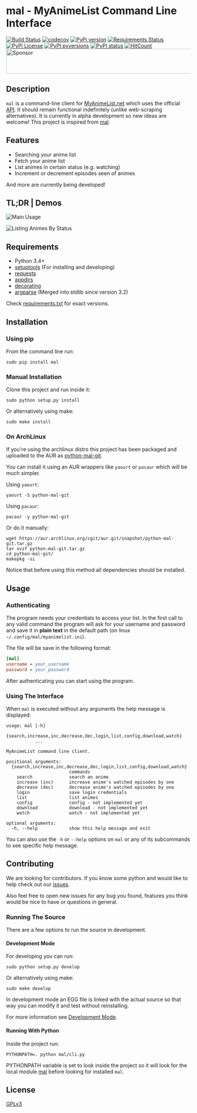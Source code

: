# mal - MyAnimeList Command Line Interface

[![Build Status](https://travis-ci.org/ryukinix/mal.svg?branch=master)](https://travis-ci.org/ryukinix/mal)
[![codecov](https://codecov.io/gh/ryukinix/mal/branch/master/graph/badge.svg)](https://codecov.io/gh/ryukinix/mal)
[![PyPi version](https://img.shields.io/pypi/v/mal.svg)](https://pypi.python.org/pypi/mal/)
[![Requirements Status](https://requires.io/github/ryukinix/mal/requirements.svg?branch=master)](https://requires.io/github/ryukinix/mal/requirements/?branch=master)
[![PyPi License](https://img.shields.io/pypi/l/mal.svg)](https://pypi.python.org/pypi/mal/)
[![PyPI pyversions](https://img.shields.io/pypi/pyversions/mal.svg)](https://pypi.python.org/pypi/mal/)
[![PyPI status](https://img.shields.io/pypi/status/mal.svg)](https://pypi.python.org/pypi/mal/)
[![HitCount](https://hitt.herokuapp.com/ryukinix/mal.svg)](https://github.com/ryukinix/mal)
<a href="https://app.codesponsor.io/link/jza5upfrcVSndCUAeCgb4ScS/ryukinix/mal" rel="nofollow"><img src="https://app.codesponsor.io/embed/jza5upfrcVSndCUAeCgb4ScS/ryukinix/mal.svg" style="width: 888px; height: 68px;" alt="Sponsor" /></a>

## Description

`mal` is a command-line client for [MyAnimeList.net](http://myanimelist.net/) which uses the official [API](http://myanimelist.net/modules.php?go=api).
It should remain functional indefinitely (unlike web-scraping alternatives).
It is currently in alpha development so new ideas are welcome!
This project is inspired from [mal](https://github.com/pushrax/mal).

## Features

* Searching your anime list
* Fetch your anime list
* List animes in certain status (e.g. watching)
* Increment or decrement episodes seen of animes

And more are currently being developed!

## TL;DR | Demos

![Main Usage](https://cloud.githubusercontent.com/assets/7642878/19803847/59295fd0-9ce1-11e6-9292-7e52266de4af.gif)


![Listing Animes By Status](https://cloud.githubusercontent.com/assets/7642878/19803846/59157a9c-9ce1-11e6-93a7-30665ae859bf.gif)

## Requirements

- Python 3.4+
- [setuptools](https://pypi.python.org/pypi/setuptools/3.5.1) (For installing and developing)
- [requests](http://docs.python-requests.org/en/latest/index.html)
- [appdirs](https://pypi.python.org/pypi/appdirs)
- [decorating](https://pypi.python.org/pypi/decorating/)
- [argparse](https://docs.python.org/3.5/library/argparse.html) (Merged into stdlib since version 3.2)

Check [requirements.txt](requirements.txt) for exact versions.

## Installation

### Using pip

From the command line run:

```
sudo pip install mal
```

### Manual Installation

Clone this project and run inside it:

```
sudo python setup.py install
```

Or alternatively using make:

```
sudo make install
```

### On ArchLinux

If you're using the archlinux distro this project has been packaged and uploaded to
the AUR as [python-mal-git](https://aur.archlinux.org/packages/python-mal-git).

You can install it using an AUR wrappers like `yaourt` or `pacaur` which will be much simpler.

Using `yaourt`:
```
yaourt -S python-mal-git
```

Using `pacaur`:

```
pacaur -y python-mal-git
```

Or do it manually:

```
wget https://aur.archlinux.org/cgit/aur.git/snapshot/python-mal-git.tar.gz
tar xvzf python-mal-git.tar.gz
cd python-mal-git/
makepkg -si
```

Notice that before using this method all dependencies should be installed.

## Usage

### Authenticating

The program needs your credentials to access your list. In the first call to any valid command the program will ask for your username and password and save it in **plain text** in the default path (on linux `~/.config/mal/myanimelist.ini`).

The file will be save in the following format:


```ini
[mal]
username = your_username
password = your_password

```

After authenticating you can start using the program.

### Using The Interface

When `mal` is executed without any arguments the help message is displayed:

```
usage: mal [-h]
           {search,increase,inc,decrease,dec,login,list,config,download,watch}
           ...

MyAnimeList command line client.

positional arguments:
  {search,increase,inc,decrease,dec,login,list,config,download,watch}
                        commands
    search              search an anime
    increase (inc)      increase anime's watched episodes by one
    decrease (dec)      decrease anime's watched episodes by one
    login               save login credentials
    list                list animes
    config              config - not implemented yet
    download            download - not implemented yet
    watch               watch - not implemented yet

optional arguments:
  -h, --help            show this help message and exit
```

You can also use the `-h` or `--help` options on `mal` or any of its subcommands to see specific help message.


## Contributing

We are looking for contributors. If you know some python and would like to help check out our [issues](https://github.com/ryukinix/mal/issues).

Also feel free to open new issues for any bug you found, features you think would be nice to have or questions in general.

### Running The Source

There are a few options to run the source in development.

#### Development Mode

For developing you can run:

```
sudo python setup.py develop
```

Or alternatively using make:

```
sudo make develop
```

In development mode an EGG file is linked with the actual source so that way you can modify it and test without reinstalling.

For more information see [Development Mode](http://setuptools.readthedocs.io/en/latest/setuptools.html#development-mode).

#### Running With Python

Inside the project run:

```
PYTHONPATH=. python mal/cli.py
```

PYTHONPATH variable is set to look inside the project so it will look for the local module [mal](mal/) before looking for installed `mal`.

## License

[GPLv3](LICENSE)
